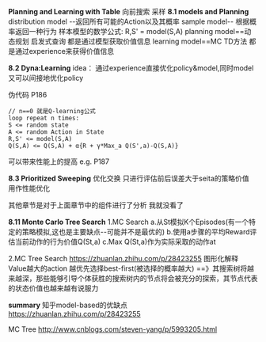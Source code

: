 **Planning and Learning with Table**
向前搜索   采样
**8.1 models and Planning**
distribution model --返回所有可能的Action以及其概率
sample model-- 根据概率返回一种行为
样本模型的数学公式:  R,S' = model(S,A)
planning model==动态规划 启发式查询 都是通过模型获取价值信息
learning model==MC TD方法  都是通过experience来获得价值信息

**8.2 Dyna:Learning**
idea：
通过experience直接优化policy&model,同时model又可以间接地优化policy

伪代码  P186
```
// n==0 就是Q-learning公式
loop repeat n times:
S <= random state
A <= random Action in State
R,S' <= model(S,A)
Q(S,A) <= Q(S,A) + α{R + γ*Max_a Q(S',a)-Q(S,A)}
```
可以带来性能上的提高
e.g. P187

**8.3 Prioritized Sweeping**
优化交换
只进行评估前后误差大于seita的策略价值
用作性能优化

其他章节是对于上面章节中的组件进行了分析  我就没看了

**8.11 Monte Carlo Tree Search**
1.MC Search
a.从St模拟K个Episodes(有一个特定的策略模拟,这也是主要缺点--可能并不是最优的)
b.使用a步骤的平均Reward评估当前动作的行为价值Q(St,a)
c.Max Q(St,a)作为实际采取的动作at

2.MC Tree Search
https://zhuanlan.zhihu.com/p/28423255   图形化解释
Value越大的action  越优先选择best-first(被选择的概率越大)
==》其搜索树将越来越深，那些能够引导个体获胜的搜索树内的节点将会被充分的探索，其节点代表的状态价值也越来越有说服力



**summary**
知乎model-based的优缺点   https://zhuanlan.zhihu.com/p/28423255

MC Tree http://www.cnblogs.com/steven-yang/p/5993205.html
